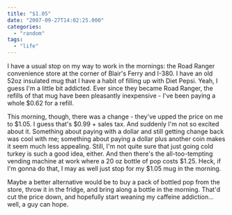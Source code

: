 ```yaml
---
title: "$1.05"
date: "2007-09-27T14:02:25.000"
categories: 
  - "random"
tags: 
  - "life"
---
```


I have a usual stop on my way to work in the mornings: the Road Ranger convenience store at the corner of Blair's Ferry and I-380. I have an old 52oz insulated mug that I have a habit of filling up with Diet Pepsi. Yeah, I guess I'm a little bit addicted. Ever since they became Road Ranger, the refills of that mug have been pleasantly inexpensive - I've been paying a whole $0.62 for a refill.

This morning, though, there was a change - they've upped the price on me to $1.05. I guess that's $0.99 + sales tax. And suddenly I'm not so excited about it. Something about paying with a dollar and still getting change back was cool with me; something about paying a dollar plus another coin makes it seem much less appealing. Still, I'm not quite sure that just going cold turkey is such a good idea, either. And then there's the all-too-tempting vending machine at work where a 20 oz bottle of pop costs $1.25. Heck, if I'm gonna do that, I may as well just stop for my $1.05 mug in the morning.

Maybe a better alternative would be to buy a pack of bottled pop from the store, throw it in the fridge, and bring along a bottle in the morning. That'd cut the price down, and hopefully start weaning my caffeine addiction... well, a guy can hope.
